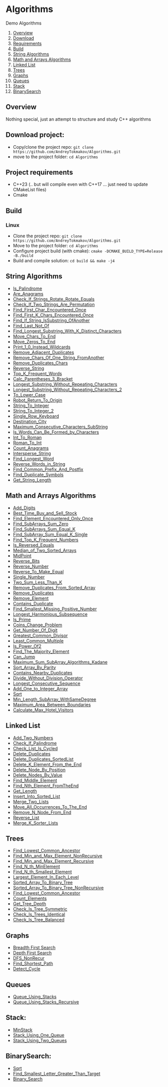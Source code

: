 # Algorithms
Demo Algorithms

1. [Overview](#Overview)
2. [Download](#Download)
3. [Requirements](#Requirements)
4. [Build](#Build)
5. [String Algorithms](#string_algorithms)
6. [Math and Arrays Algorithms](#math_arrays_algorithms)
7. [Linked List](#linked_list)
8. [Trees](#trees)
9. [Graphs](#graphs)
10. [Queues](#queues)
11. [Stack](#stack)
12. [BinarySearch](#binary_search)

<a name="Overview"></a>
## Overview
Nothing special, just an attempt to structure and study C++ algorithms

<a name="Download"></a>
## Download project:
- Copy/clone the project repo: `git clone https://github.com/AndreyTokmakov/Algorithms.git`
- move to the project folder: `cd Algorithms`

<a name="Requirements"></a>
## Project requirements
- C++23 (.. but will compile even with C++17 ... just need to update CMakeList files)
- Cmake

<a name="Build"></a>
## Build
<a name="linux_build"></a>
### Linux
- Clone the project repo: `git clone https://github.com/AndreyTokmakov/Algorithms.git`
- Move to the project folder: `cd Algorithms`
- Configure project build (with cmake): `cmake -DCMAKE_BUILD_TYPE=Release -B./build`
- Build and compile solution: `cd build && make -j4`

<a id="string_algorithms"></a>
## String Algorithms
-  [Is_Palindrome](https://github.com/AndreyTokmakov/Algorithms/blob/bcb2d0be438634c1ccb0971cad4301397bded964/Strings/algorithms/Is_Palindrome.cpp#L20) <br/>
-  [Are_Anagrams](https://github.com/AndreyTokmakov/Algorithms/blob/d6d4dfc40ded255cb55ef8c019008e5f1063785c/Strings/algorithms/Are_Anagrams.cpp#L22)<br/>
-  [Check_If_Strings_Rotate_Rotate_Equals](https://github.com/AndreyTokmakov/Algorithms/blob/d6d4dfc40ded255cb55ef8c019008e5f1063785c/Strings/algorithms/Check_If_Strings_Rotate_Rotate_Equals.cpp#L21)<br/>
-  [Check_If_Two_Strings_Are_Permutation](https://github.com/AndreyTokmakov/Algorithms/blob/d6d4dfc40ded255cb55ef8c019008e5f1063785c/Strings/algorithms/Check_If_Two_Strings_Are_Permutation.cpp#L23 	)<br/>
-  [Find_First_Char_Encountered_Once](https://github.com/AndreyTokmakov/Algorithms/blob/d6d4dfc40ded255cb55ef8c019008e5f1063785c/Strings/algorithms/Find_First_Char_Encountered_Once.cpp#L20)<br/>
-  [Find_First_K_Chars_Encountered_Once](https://github.com/AndreyTokmakov/Algorithms/blob/d6d4dfc40ded255cb55ef8c019008e5f1063785c/Strings/algorithms/Find_First_K_Chars_Encountered_Once.cpp#L19)<br/>
-  [Find_If_String_IsSubstring_OfAnother](https://github.com/AndreyTokmakov/Algorithms/blob/d6d4dfc40ded255cb55ef8c019008e5f1063785c/Strings/algorithms/Find_If_String_IsSubstring_OfAnother.cpp#L22)<br/>
-  [Find_Last_Not_Of](https://github.com/AndreyTokmakov/Algorithms/blob/d6d4dfc40ded255cb55ef8c019008e5f1063785c/Strings/algorithms/Find_Last_Not_Of.cpp#L17)<br/>
-  [Find_Longest_Substring_With_K_Distinct_Characters](https://github.com/AndreyTokmakov/Algorithms/blob/d6d4dfc40ded255cb55ef8c019008e5f1063785c/Strings/algorithms/Find_Longest_Substring_With_K_Distinct_Characters.cpp#L22)<br/>
-  [Move_Chars_To_End](https://github.com/AndreyTokmakov/Algorithms/blob/d6d4dfc40ded255cb55ef8c019008e5f1063785c/Strings/algorithms/Move_Chars_To_End.cpp#L21)<br/>
-  [Move_Zeros_To_End](https://github.com/AndreyTokmakov/Algorithms/blob/d6d4dfc40ded255cb55ef8c019008e5f1063785c/Strings/algorithms/Move_Zeros_To_End.cpp#L21)<br/>
-  [Print_1_0_Instead_Wildcards](https://github.com/AndreyTokmakov/Algorithms/blob/d6d4dfc40ded255cb55ef8c019008e5f1063785c/Strings/algorithms/Print_1_0_Instead_Wildcards.cpp#L23)<br/>
-  [Remove_Adjacent_Duplicates](https://github.com/AndreyTokmakov/Algorithms/blob/d6d4dfc40ded255cb55ef8c019008e5f1063785c/Strings/algorithms/Remove_Adjacent_Duplicates.cpp#L30)<br/>
-  [Remove_Chars_Of_One_String_FromAnother](https://github.com/AndreyTokmakov/Algorithms/blob/d6d4dfc40ded255cb55ef8c019008e5f1063785c/Strings/algorithms/Remove_Chars_Of_One_String_FromAnother.cpp#L20)<br/>
-  [Remove_Duplicates_Chars](https://github.com/AndreyTokmakov/Algorithms/blob/d6d4dfc40ded255cb55ef8c019008e5f1063785c/Strings/algorithms/Remove_Duplicates_Chars.cpp#L20)<br/>
-  [Reverse_String](https://github.com/AndreyTokmakov/Algorithms/blob/d6d4dfc40ded255cb55ef8c019008e5f1063785c/Strings/algorithms/Reverse_String.cpp#L21)<br/>
-  [Top_K_Frequent_Words](https://github.com/AndreyTokmakov/Algorithms/blob/d6d4dfc40ded255cb55ef8c019008e5f1063785c/Strings/algorithms/Top_K_Frequent_Words.cpp#L20)<br/>
-  [Calc_Parentheses_3_Bracket](https://github.com/AndreyTokmakov/Algorithms/blob/d6d4dfc40ded255cb55ef8c019008e5f1063785c/Strings/algorithms/Calc_Parentheses_3_Bracket.cpp#L19)<br/>
-  [Longest_Substring_Without_Repeating_Characters](https://github.com/AndreyTokmakov/Algorithms/blob/5f523bcea1a49736dc1e04b086ad564a1fb82109/Strings/algorithms/Longest_Substring_Without_Repeating_Characters.cpp#L20)<br/>
-  [Longest_Substring_Without_Repeating_Characters_2](https://github.com/AndreyTokmakov/Algorithms/blob/5f523bcea1a49736dc1e04b086ad564a1fb82109/Strings/algorithms/Longest_Substring_Without_Repeating_Characters_2.cpp#L20)<br/>
-  [To_Lower_Case](https://github.com/AndreyTokmakov/Algorithms/blob/2feec239c1f3f8ca954d0ee2704188ecd201b571/Strings/algorithms/To_Lower_Case.cpp#L18)<br/>
-  [Robot_Return_To_Origin](https://github.com/AndreyTokmakov/Algorithms/blob/2feec239c1f3f8ca954d0ee2704188ecd201b571/Strings/algorithms/Robot_Return_To_Origin.cpp#L37)<br/>
-  [String_To_Integer](https://github.com/AndreyTokmakov/Algorithms/blob/2feec239c1f3f8ca954d0ee2704188ecd201b571/Strings/algorithms/String_To_Integer.cpp#L18)<br/>
-  [String_To_Integer_2](https://github.com/AndreyTokmakov/Algorithms/blob/2feec239c1f3f8ca954d0ee2704188ecd201b571/Strings/algorithms/String_To_Integer_2.cpp#L27)<br/>
-  [Single_Row_Keyboard](https://github.com/AndreyTokmakov/Algorithms/blob/2feec239c1f3f8ca954d0ee2704188ecd201b571/Strings/algorithms/Single_Row_Keyboard.cpp#L44)<br/>
-  [Destination_City](https://github.com/AndreyTokmakov/Algorithms/blob/2feec239c1f3f8ca954d0ee2704188ecd201b571/Strings/algorithms/Destination_City.cpp#L52)<br/>
-  [Maximum_Consecutive_Characters_SubString](https://github.com/AndreyTokmakov/Algorithms/blob/608f9070c43f85c5ccb249ecb81985225af1a995/Strings/algorithms/Maximum_Consecutive_Characters_SubString.cpp#L28)<br/>
-  [Is_Words_Can_Be_Formed_by_Characters](https://github.com/AndreyTokmakov/Algorithms/blob/608f9070c43f85c5ccb249ecb81985225af1a995/Strings/algorithms/Is_Words_Can_Be_Formed_by_Characters.cpp#L26)<br/>
-  [Int_To_Roman](https://github.com/AndreyTokmakov/Algorithms/blob/408a1b3356bfa2c194db5eeb96befeba3d81690d/Strings/algorithms/Int_To_Roman.cpp#L34)<br/>
-  [Roman_To_Int](https://github.com/AndreyTokmakov/Algorithms/blob/408a1b3356bfa2c194db5eeb96befeba3d81690d/Strings/algorithms/Roman_To_Int.cpp#L20)<br/>
-  [Count_Anagrams](https://github.com/AndreyTokmakov/Algorithms/blob/408a1b3356bfa2c194db5eeb96befeba3d81690d/Strings/algorithms/Count_Anagrams.cpp#L29)<br/>
-  [Intersperse_String](https://github.com/AndreyTokmakov/Algorithms/blob/408a1b3356bfa2c194db5eeb96befeba3d81690d/Strings/algorithms/Intersperse_String.cpp#L18)<br/>
-  [Find_Longest_Word](https://github.com/AndreyTokmakov/Algorithms/blob/408a1b3356bfa2c194db5eeb96befeba3d81690d/Strings/algorithms/Find_Longest_Word.cpp#L18)<br/>
-  [Reverse_Words_in_String](https://github.com/AndreyTokmakov/Algorithms/blob/408a1b3356bfa2c194db5eeb96befeba3d81690d/Strings/algorithms/Reverse_Words_in_String.cpp#L30)<br/>
-  [Find_Common_Prefix_And_Postfix](https://github.com/AndreyTokmakov/Algorithms/blob/408a1b3356bfa2c194db5eeb96befeba3d81690d/Strings/algorithms/Find_Common_Prefix_And_Postfix.cpp#L26)<br/>
-  [Find_Duplicate_Symbols](https://github.com/AndreyTokmakov/Algorithms/blob/408a1b3356bfa2c194db5eeb96befeba3d81690d/Strings/algorithms/Find_Duplicate_Symbols.cpp#L18)<br/>
-  [Get_String_Length](https://github.com/AndreyTokmakov/Algorithms/blob/408a1b3356bfa2c194db5eeb96befeba3d81690d/Strings/algorithms/Get_String_Length.cpp#L18)<br/>

<a id="math_arrays_algorithms"></a>
## Math and Arrays Algorithms
-  [Add_Digits](https://github.com/AndreyTokmakov/Algorithms/blob/main/Arrays/algorithms/Add_Digits.cpp#L23) <br/>
-  [Best_Time_Buy_and_Sell_Stock](https://github.com/AndreyTokmakov/Algorithms/blob/main/Arrays/algorithms/Best_Time_Buy_and_Sell_Stock.cpp#L30) <br/>
-  [Find_Element_Encountered_Only_Once](https://github.com/AndreyTokmakov/Algorithms/blob/main/Arrays/algorithms/Find_Element_Encountered_Only_Once.cpp#L26) <br/>
-  [Find_SubArrays_Sum_Zero](https://github.com/AndreyTokmakov/Algorithms/blob/main/Arrays/algorithms/Find_SubArrays_Sum_Zero.cpp#L30)<br/>
-  [Find_SubArrays_Sum_Equal_K](https://github.com/AndreyTokmakov/Algorithms/blob/main/Arrays/algorithms/Find_SubArrays_Sum_Equal_K.cpp#L19)<br/>
-  [Find_SubArray_Sum_Equal_K_Single](https://github.com/AndreyTokmakov/Algorithms/blob/main/Arrays/algorithms/Find_SubArray_Sum_Equal_K_Single.cpp#L22)<br/>
-  [Find_Top_K_Frequent_Numbers](https://github.com/AndreyTokmakov/Algorithms/blob/main/Arrays/algorithms/Find_Top_K_Frequent_Numbers.cpp#L16) <br/>
-  [Is_Reversed_Equals](https://github.com/AndreyTokmakov/Algorithms/blob/main/Arrays/algorithms/Is_Reversed_Equals.cpp#L15)<br/>
-  [Median_of_Two_Sorted_Arrays](https://github.com/AndreyTokmakov/Algorithms/blob/main/Arrays/algorithms/Median_of_Two_Sorted_Arrays.cpp#L26)<br/>
-  [MidPoint](https://github.com/AndreyTokmakov/Algorithms/blob/main/Arrays/algorithms/MidPoint.cpp#L16) <br/>
-  [Reverse_Bits](https://github.com/AndreyTokmakov/Algorithms/blob/main/Arrays/algorithms/Reverse_Bits.cpp#L26) <br/>
-  [Reverse_Number](https://github.com/AndreyTokmakov/Algorithms/blob/main/Arrays/algorithms/Reverse_Number.cpp#L25) <br/>
-  [Reverse_To_Make_Equal](https://github.com/AndreyTokmakov/Algorithms/blob/main/Arrays/algorithms/Reverse_To_Make_Equal.cpp#L16) <br/>
-  [Single_Number](https://github.com/AndreyTokmakov/Algorithms/blob/main/Arrays/algorithms/Single_Number.cpp#L29) <br/>
-  [Two_Sum_Less_Than_K](https://github.com/AndreyTokmakov/Algorithms/blob/main/Arrays/algorithms/Two_Sum_Less_Than_K.cpp#L23) <br/>
-  [Remove_Duplicates_From_Sorted_Array](https://github.com/AndreyTokmakov/Algorithms/blob/main/Arrays/algorithms/Remove_Duplicates_From_Sorted_Array.cpp#L28)<br/>
-  [Remove_Duplicates](https://github.com/AndreyTokmakov/Algorithms/blob/main/Arrays/algorithms/Remove_Duplicates.cpp#L18)<br/>
-  [Remove_Element](https://github.com/AndreyTokmakov/Algorithms/blob/main/Arrays/algorithms/Remove_Element.cpp#L19)<br/>
-  [Contains_Duplicate](https://github.com/AndreyTokmakov/Algorithms/blob/main/Arrays/algorithms/Contains_Duplicate.cpp#L18)<br/>
-  [Find_Smallest_Missing_Positive_Number](https://github.com/AndreyTokmakov/Algorithms/blob/main/Arrays/algorithms/Find_Smallest_Missing_Positive_Number.cpp#L17)<br/>
-  [Longest_Harmonious_Subsequence](https://github.com/AndreyTokmakov/Algorithms/blob/main/Arrays/algorithms/Longest_Harmonious_Subsequence.cpp#L25)<br/>
-  [Is_Prime](https://github.com/AndreyTokmakov/Algorithms/blob/main/Arrays/algorithms/Is_Prime.cpp#L18)<br/>
-  [Coins_Change_Problem](https://github.com/AndreyTokmakov/Algorithms/blob/main/Arrays/algorithms/Coins_Change_Problem.cpp#L19)<br/>
-  [Get_Number_Of_Digit](https://github.com/AndreyTokmakov/Algorithms/blob/main/Arrays/algorithms/Get_Number_Of_Digit.cpp#L18)<br/>
-  [Greatest_Common_Divisor](https://github.com/AndreyTokmakov/Algorithms/blob/main/Arrays/algorithms/Greatest_Common_Divisor.cpp#L27)<br/>
-  [Least_Common_Multiple](https://github.com/AndreyTokmakov/Algorithms/blob/main/Arrays/algorithms/Least_Common_Multiple.cpp#L18)<br/>
-  [Is_Power_Of2](https://github.com/AndreyTokmakov/Algorithms/blob/main/Arrays/algorithms/Is_Power_Of2.cpp#L18)<br/>
-  [Find_The_Majority_Element](https://github.com/AndreyTokmakov/Algorithms/blob/main/Arrays/algorithms/Find_The_Majority_Element.cpp#L27)<br/>
-  [Can_Jump](https://github.com/AndreyTokmakov/Algorithms/blob/main/Arrays/algorithms/Can_Jump.cpp#L25)<br/>
-  [Maximum_Sum_SubArray_Algorithms_Kadane](https://github.com/AndreyTokmakov/Algorithms/blob/main/Arrays/algorithms/Maximum_Sum_SubArray_Algorithms_Kadane.cpp#L18)<br/>
-  [Sort_Array_By_Parity](https://github.com/AndreyTokmakov/Algorithms/blob/main/Arrays/algorithms/Sort_Array_By_Parity.cpp#L24)<br/>
-  [Contains_Nearby_Duplicates](https://github.com/AndreyTokmakov/Algorithms/blob/main/Arrays/algorithms/Contains_Nearby_Duplicates.cpp#L27)<br/>
-  [Divide_Without_Division_Operator](https://github.com/AndreyTokmakov/Algorithms/blob/main/Arrays/algorithms/Divide_Without_Division_Operator.cpp#L18)<br/>
-  [Longest_Consecutive_Sequence](https://github.com/AndreyTokmakov/Algorithms/blob/main/Arrays/algorithms/Longest_Consecutive_Sequence.cpp#L18)<br/>
-  [Add_One_to_Integer_Array](https://github.com/AndreyTokmakov/Algorithms/blob/main/Arrays/algorithms/Add_One_to_Integer_Array.cpp#L27)<br/>
-  [Sqrt](https://github.com/AndreyTokmakov/Algorithms/blob/main/Arrays/algorithms/Sqrt.cpp#L17)<br/>
-  [Min_Length_SubArray_WithSameDegree](https://github.com/AndreyTokmakov/Algorithms/blob/main/Arrays/algorithms/Min_Length_SubArray_WithSameDegree.cpp#L42)<br/>
-  [Maximum_Area_Between_Boundaries](https://github.com/AndreyTokmakov/Algorithms/blob/main/Arrays/algorithms/Maximum_Area_Between_Boundaries.cpp#L30)<br/>
-  [Calculate_Max_Hotel_Visitors](https://github.com/AndreyTokmakov/Algorithms/blob/main/Arrays/algorithms/Calculate_Max_Hotel_Visitors.cpp#L23)<br/>

<a id="linked_list"></a>
## Linked List
-  [Add_Two_Numbers](https://github.com/AndreyTokmakov/Algorithms/blob/main/LinkedList/algorithms/Add_Two_Numbers.cpp#L27)<br/>
-  [Check_If_Palindrome](https://github.com/AndreyTokmakov/Algorithms/blob/main/LinkedList/algorithms/Check_If_Palindrome.cpp#L20)<br/>
-  [Check_List_Is_Cycled](https://github.com/AndreyTokmakov/Algorithms/blob/main/LinkedList/algorithms/Check_List_Is_Cycled.cpp#L20)<br/>
-  [Delete_Duplicates](https://github.com/AndreyTokmakov/Algorithms/blob/main/LinkedList/algorithms/Delete_Duplicates.cpp#L20)<br/>
-  [Delete_Duplicates_SortedList](https://github.com/AndreyTokmakov/Algorithms/blob/main/LinkedList/algorithms/Delete_Duplicates_SortedList.cpp#L18)<br/>
-  [Delete_K_Element_From_the_End](https://github.com/AndreyTokmakov/Algorithms/blob/main/LinkedList/algorithms/Delete_K_Element_From_the_End.cpp#L18)<br/>
-  [Delete_Node_By_Position](https://github.com/AndreyTokmakov/Algorithms/blob/main/LinkedList/algorithms/Delete_Node_By_Position.cpp#L19C25-L19C26)<br/>
-  [Delete_Nodes_By_Value](https://github.com/AndreyTokmakov/Algorithms/blob/main/LinkedList/algorithms/Delete_Nodes_By_Value.cpp#L18)<br/>
-  [Find_Middle_Element](https://github.com/AndreyTokmakov/Algorithms/blob/main/LinkedList/algorithms/Find_Middle_Element.cpp#L17)<br/>
-  [Find_Nth_Element_FromTheEnd](https://github.com/AndreyTokmakov/Algorithms/blob/main/LinkedList/algorithms/Find_Nth_Element_FromTheEnd.cpp#L20)<br/>
-  [Get_Length](https://github.com/AndreyTokmakov/Algorithms/blob/main/LinkedList/algorithms/Get_Length.cpp#L18)<br/>
-  [Insert_Into_Sorted_List](https://github.com/AndreyTokmakov/Algorithms/blob/main/LinkedList/algorithms/Insert_Into_Sorted_List.cpp#L18)<br/>
-  [Merge_Two_Lists](https://github.com/AndreyTokmakov/Algorithms/blob/main/LinkedList/algorithms/Merge_Two_Lists.cpp#L19)<br/>
-  [Move_All_Occurrences_To_The_End](https://github.com/AndreyTokmakov/Algorithms/blob/main/LinkedList/algorithms/Move_All_Occurrences_To_The_End.cpp#L19)<br/>
-  [Remove_N_Node_From_End](https://github.com/AndreyTokmakov/Algorithms/blob/main/LinkedList/algorithms/Remove_N_Node_From_End.cpp#L18)<br/>
-  [Reverse_List](https://github.com/AndreyTokmakov/Algorithms/blob/main/LinkedList/algorithms/Reverse_List.cpp#L18)<br/>
-  [Merge_K_Sorter_Lists](https://github.com/AndreyTokmakov/Algorithms/blob/main/LinkedList/algorithms/Merge_K_Sorter_Lists.cpp#L28)<br/>

<a id="trees"></a>
## Trees
-  [Find_Lowest_Common_Ancestor](https://github.com/AndreyTokmakov/Algorithms/blob/6df0032f61d3cca0c0c9ed8eb4aa1a6ca2747eb8/Trees/algorithms/Find_Lowest_Common_Ancestor.cpp#L17)<br/>
-  [Find_Min_and_Max_Element_NonRecursive](https://github.com/AndreyTokmakov/Algorithms/blob/6df0032f61d3cca0c0c9ed8eb4aa1a6ca2747eb8/Trees/algorithms/Find_Min_and_Max_Element_NonRecursive.cpp#L18)<br/>
-  [Find_Min_and_Max_Element_Recursive](https://github.com/AndreyTokmakov/Algorithms/blob/6df0032f61d3cca0c0c9ed8eb4aa1a6ca2747eb8/Trees/algorithms/Find_Min_and_Max_Element_Recursive.cpp#L18)<br/>
-  [Find_N_th_MinElement](https://github.com/AndreyTokmakov/Algorithms/blob/6df0032f61d3cca0c0c9ed8eb4aa1a6ca2747eb8/Trees/algorithms/Find_N_th_MinElement.cpp#L17)<br/>
-  [Find_N_th_Smallest_Element](https://github.com/AndreyTokmakov/Algorithms/blob/6df0032f61d3cca0c0c9ed8eb4aa1a6ca2747eb8/Trees/algorithms/Find_N_th_Smallest_Element.cpp#L18)<br/>
-  [Largest_Element_In_Each_Level](https://github.com/AndreyTokmakov/Algorithms/blob/6df0032f61d3cca0c0c9ed8eb4aa1a6ca2747eb8/Trees/algorithms/Largest_Element_In_Each_Level.cpp#L18)<br/>
-  [Sorted_Array_To_Binary_Tree](https://github.com/AndreyTokmakov/Algorithms/blob/6df0032f61d3cca0c0c9ed8eb4aa1a6ca2747eb8/Trees/algorithms/Sorted_Array_To_Binary_Tree.cpp#L18)<br/>
-  [Sorted_Array_To_Binary_Tree_NonRecursive](https://github.com/AndreyTokmakov/Algorithms/blob/6df0032f61d3cca0c0c9ed8eb4aa1a6ca2747eb8/Trees/algorithms/Sorted_Array_To_Binary_Tree_NonRecursive.cpp#L17)<br/>
-  [Find_Lowest_Common_Ancestor](https://github.com/AndreyTokmakov/Algorithms/blob/8f8f2ff22cf57719ab5af2c65ccdcb2ab090979e/Trees/algorithms/Find_Lowest_Common_Ancestor.cpp#L17)<br/>
-  [Count_Elements](https://github.com/AndreyTokmakov/Algorithms/blob/8f8f2ff22cf57719ab5af2c65ccdcb2ab090979e/Trees/algorithms/Count_Elements.cpp#L22)<br/>
-  [Get_Tree_Depth](https://github.com/AndreyTokmakov/Algorithms/blob/8f8f2ff22cf57719ab5af2c65ccdcb2ab090979e/Trees/algorithms/Get_Tree_Depth.cpp#L23)<br/>
-  [Check_Is_Tree_Symmetric](https://github.com/AndreyTokmakov/Algorithms/blob/b4cf4e0e248ca54a4efe08ae613986c7265a6318/Trees/algorithms/Check_Is_Tree_Symmetric.cpp#L57)<br/>
-  [Check_Is_Trees_Identical](https://github.com/AndreyTokmakov/Algorithms/blob/b4cf4e0e248ca54a4efe08ae613986c7265a6318/Trees/algorithms/Check_Is_Trees_Identical.cpp#L23)<br/>
-  [Check_Is_Tree_Balanced](https://github.com/AndreyTokmakov/Algorithms/blob/b4cf4e0e248ca54a4efe08ae613986c7265a6318/Trees/algorithms/Check_Is_Tree_Balanced.cpp#L49)<br/>

<a id="graphs"></a>
## Graphs
-  [Breadth First Search](https://github.com/AndreyTokmakov/Algorithms/blob/f8facd684676b94336d8a66e406479b0436a6ac4/Graphs/algorithms/BFS.cpp#L55)<br/>
-  [Depth First Search](https://github.com/AndreyTokmakov/Algorithms/blob/f8facd684676b94336d8a66e406479b0436a6ac4/Graphs/algorithms/DFS.cpp#L105)<br/>
-  [DFS_NonRecur](https://github.com/AndreyTokmakov/Algorithms/blob/f8facd684676b94336d8a66e406479b0436a6ac4/Graphs/algorithms/DFS_NonRecur.cpp#L83)<br/>
-  [Find_Shortest_Path](https://github.com/AndreyTokmakov/Algorithms/blob/f8facd684676b94336d8a66e406479b0436a6ac4/Graphs/algorithms/Find_Shortest_Path.cpp#L63)<br/>
-  [Detect_Cycle](https://github.com/AndreyTokmakov/Algorithms/blob/f8facd684676b94336d8a66e406479b0436a6ac4/Graphs/algorithms/Detect_Cycle.cpp#L52)<br/>

<a id="queues"></a>
## Queues
-  [Queue_Using_Stacks](https://github.com/AndreyTokmakov/Algorithms/blob/8129a6762c48c3cb28b8b032b977c66ef1e5e141/Queues/algorithms/Queue_Using_Stacks.cpp#L19)<br/>
-  [Queue_Using_Stacks_Recursive](https://github.com/AndreyTokmakov/Algorithms/blob/8129a6762c48c3cb28b8b032b977c66ef1e5e141/Queues/algorithms/Queue_Using_Stacks_Recursive.cpp#L18)<br/>

<a id="stack"></a>
## Stack:
-  [MinStack](https://github.com/AndreyTokmakov/Algorithms/blob/1828fbee3016300002c24cafc209220f11dc0766/Stack/algorithms/MinStack.cpp#L20)<br/>
-  [Stack_Using_One_Queue](https://github.com/AndreyTokmakov/Algorithms/blob/1828fbee3016300002c24cafc209220f11dc0766/Stack/algorithms/Stack_Using_One_Queue.cpp#L20)<br/>
-  [Stack_Using_Two_Queues](https://github.com/AndreyTokmakov/Algorithms/blob/1828fbee3016300002c24cafc209220f11dc0766/Stack/algorithms/Stack_Using_Two_Queues.cpp#L19)<br/>

<a id="binary_search"></a>
## BinarySearch:
-  [Sqrt](https://github.com/AndreyTokmakov/Algorithms/blob/608f9070c43f85c5ccb249ecb81985225af1a995/Arrays/algorithms/Sqrt.cpp#L17)<br/>
-  [Find_Smallest_Letter_Greater_Than_Target](https://github.com/AndreyTokmakov/Algorithms/blob/608f9070c43f85c5ccb249ecb81985225af1a995/BinarySearch/algorithms/Find_Smallest_Letter_Greater_Than_Target.cpp#L31C16-L31C17)<br/>
-  [Binary_Search](https://github.com/AndreyTokmakov/Algorithms/blob/b4cf4e0e248ca54a4efe08ae613986c7265a6318/BinarySearch/algorithms/Binary_Search.cpp#L35)<br/>